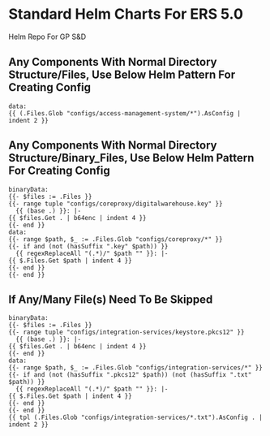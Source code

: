 # Standard Helm Charts For ERS 5.0 
Helm Repo For GP S&amp;D

## Any Components With Normal Directory Structure/Files, Use Below Helm Pattern For Creating Config
```
data:
{{ (.Files.Glob "configs/access-management-system/*").AsConfig | indent 2 }}
```

## Any Components With Normal Directory Structure/Binary_Files, Use Below Helm Pattern For Creating Config
```
binaryData:
{{- $files := .Files }}
{{- range tuple "configs/coreproxy/digitalwarehouse.key" }}
  {{ (base .) }}: |-
{{ $files.Get . | b64enc | indent 4 }}
{{- end }}
data:
{{- range $path, $_ := .Files.Glob "configs/coreproxy/*" }}
{{- if and (not (hasSuffix ".key" $path)) }}
  {{ regexReplaceAll "(.*)/" $path "" }}: |-
{{ $.Files.Get $path | indent 4 }}
{{- end }}
{{- end }}
```

## If Any/Many File(s) Need To Be Skipped
```
binaryData:
{{- $files := .Files }}
{{- range tuple "configs/integration-services/keystore.pkcs12" }}
  {{ (base .) }}: |-
{{ $files.Get . | b64enc | indent 4 }}
{{- end }}
data:
{{- range $path, $_ := .Files.Glob "configs/integration-services/*" }}
{{- if and (not (hasSuffix ".pkcs12" $path)) (not (hasSuffix ".txt" $path)) }}
  {{ regexReplaceAll "(.*)/" $path "" }}: |-
{{ $.Files.Get $path | indent 4 }}
{{- end }}
{{- end }}
{{ tpl (.Files.Glob "configs/integration-services/*.txt").AsConfig . | indent 2 }}
```
